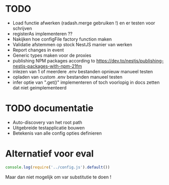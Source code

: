 # TODO

- Load functie afwerken (radash.merge gebruiken !) en er testen voor schrijven
- registerAs implementeren ??
- Nakijken hoe configFile factory function maken
- Validatie afstemmen op stock NestJS manier van werken
- Report changes in event
- Generic types maken voor de proxies
- publishing NPM packages according to <https://dev.to/nestjs/publishing-nestjs-packages-with-npm-21fm>
- inlezen van 1 of meerdere .env bestanden opnieuw manueel testen
- opladen van custom .env bestanden manueel testen
- infer optie van ".get()" implementeren of toch voorlopig in docs zetten dat niet geimplementeerd

# TODO documentatie
- Auto-discovery van het root path
- Uitgebreide testapplicatie bouwen
- Betekenis van alle config opties definieren

# Alternatief voor eval
```js
console.log(require('../config.js').default())
```
Maar dan niet mogelijk om var substitutie te doen !